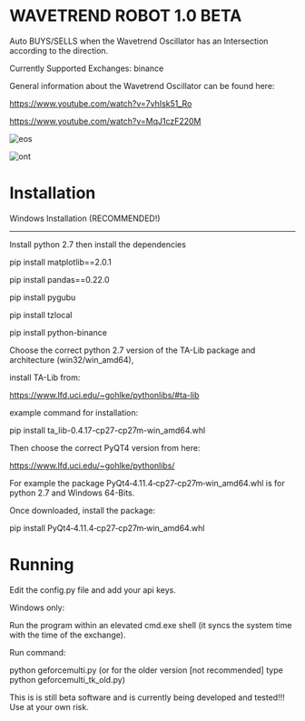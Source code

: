 ﻿
WAVETREND ROBOT 1.0 BETA
==

Auto BUYS/SELLS when the Wavetrend Oscillator has an Intersection according to the direction.

Currently Supported Exchanges: binance

General information about the Wavetrend Oscillator can be found here:

https://www.youtube.com/watch?v=7vhIsk51_Ro

https://www.youtube.com/watch?v=MqJ1czF220M



![eos](https://i.imgur.com/GS51zV3.png)

![ont](https://i.imgur.com/hqJQ0x0.png)

Installation
==

Windows Installation (RECOMMENDED!)
************************************************

Install python 2.7 then install the dependencies

pip install matplotlib==2.0.1

pip install pandas==0.22.0

pip install pygubu

pip install tzlocal

pip install python-binance

Choose the correct python 2.7 version of the TA-Lib package and architecture (win32/win_amd64),

install TA-Lib from:

https://www.lfd.uci.edu/~gohlke/pythonlibs/#ta-lib

example command for installation:

pip install ta_lib-0.4.17-cp27-cp27m-win_amd64.whl

Then choose the correct PyQT4 version from here:

https://www.lfd.uci.edu/~gohlke/pythonlibs/

For example the package PyQt4‑4.11.4‑cp27‑cp27m‑win_amd64.whl is for python 2.7 and Windows 64-Bits.

Once downloaded, install the package:

pip install PyQt4‑4.11.4‑cp27‑cp27m‑win_amd64.whl

Running
=========

Edit the config.py file and add your api keys.

Windows only:

Run the program within an elevated cmd.exe shell (it syncs the system time with the time of the exchange).

Run command:

python geforcemulti.py
(or for the older version [not recommended] type python geforcemulti_tk_old.py)

This is is still beta software and is currently being developed and tested!!! Use at your own risk.
